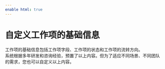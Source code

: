 ```yaml
---
enable html: true
---
```

# 自定义工作项的基础信息

工作项的基础信息包括工作项字段、工作项的状态和工作项的流转方向。       
系统根据多年研发和咨询经验，预置了以上内容。但为了适应不同场景、不同团队的需求，您也可以自定义以上内容。

